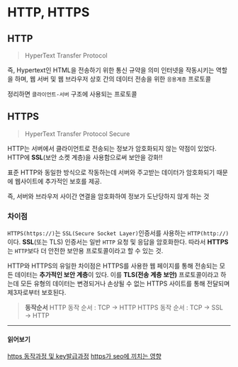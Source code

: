 # HTTP, HTTPS

## HTTP

> HyperText Transfer Protocol

즉, Hypertext인 HTML을 전송하기 위한 통신 규약을 의미
인터넷을 작동시키는 역할을 하며, 웹 서버 및 웹 브라우저 상호 간의 데이터 전송을 위한 `응용계층` 프로토콜

정리하면 `클라이언트-서버` 구조에 사용되는 프로토콜

## HTTPS

> HyperText Transfer Protocol Secure

HTTP는 서버에서 클라이언트로 전송되는 정보가 암호화되지 않는 약점이 있었다.
HTTP에 **SSL**(보안 소켓 계층)을 사용함으로써 보안을 강화!!

표준 HTTP와 동일한 방식으로 작동하는데 서버와 주고받는 데이터가 암호화되기 때문에 웹사이트에 추가적인 보호를 제공.

즉, 서버와 브라우저 사이간 연결을 암호화하여 정보가 도난당하지 않게 하는 것

### 차이점

`HTTPS(https://)`는 `SSL(Secure Socket Layer)`인증서를 사용하는 `HTTP(http://)`이다.
**SSL**(또는 TLS) 인증서는 일반 `HTTP` 요청 및 응답을 암호화한다.
따라서 **HTTPS**는 `HTTP`보다 더 안전한 보안용 프로토콜이라고 할 수 있는 것.

HTTP와 HTTPS의 유일한 차이점은
HTTPS를 사용한 웹 페이지를 통해 전송되는 모든 데이터는 **추가적인 보안 계층**이 있다.
이를 **TLS(전송 계층 보안)** 프로토콜이라고 하는데 모든 유형의 데이터는 변경되거나 손상될 수 없는 HTTPS 사이트를 통해 전달되며 제3자로부터 보호된다.

> **동작순서**
> HTTP 동작 순서 : TCP → HTTP
> HTTPS 동작 순서 : TCP → SSL → HTTP

---

#### 읽어보기

[https 동작과정 및 key발급과정](https://mangkyu.tistory.com/98)
[https가 seo에 끼치는 영향](https://www.ascentkorea.com/difference-between-http-and-https/)

